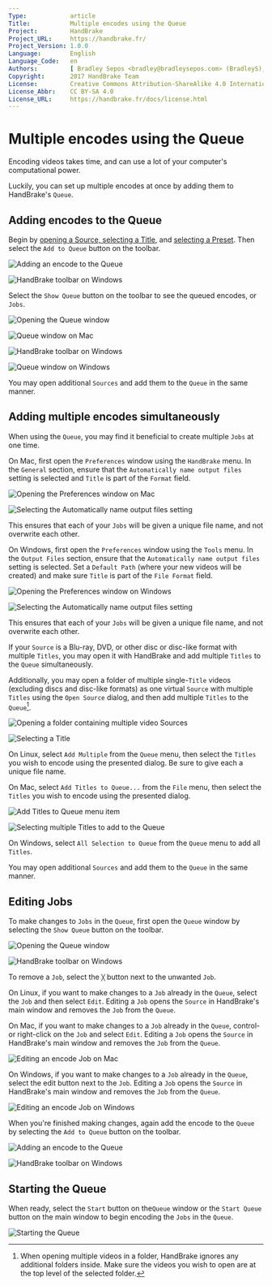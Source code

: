 ```yaml
---
Type:            article
Title:           Multiple encodes using the Queue
Project:         HandBrake
Project_URL:     https://handbrake.fr/
Project_Version: 1.0.0
Language:        English
Language_Code:   en
Authors:         [ Bradley Sepos <bradley@bradleysepos.com> (BradleyS), Scott (s55) ]
Copyright:       2017 HandBrake Team
License:         Creative Commons Attribution-ShareAlike 4.0 International
License_Abbr:    CC BY-SA 4.0
License_URL:     https://handbrake.fr/docs/license.html
---
```


Multiple encodes using the Queue
================================

Encoding videos takes time, and can use a lot of your computer's computational power.

Luckily, you can set up multiple encodes at once by adding them to HandBrake's `Queue`.

## Adding encodes to the Queue

Begin by [opening a Source, selecting a Title](../workflow/open-video-source.html), and [selecting a Preset](../workflow/select-preset.html). Then select the `Add to Queue` button on the toolbar.

<!-- .system-mac -->

![Adding an encode to the Queue](../../images/mac/add-to-queue-button-1.0.0.png "Select the Add to Queue button on the toolbar to add your encode to the queue.")

<!-- /.system-mac -->
<!-- .system-win -->

![HandBrake toolbar on Windows](../../images/windows/toolbar-1.0.0.png "Select the Add to Queue button on the toolbar to add your encode to the queue.")

<!-- /.system-win -->

Select the `Show Queue` button on the toolbar to see the queued encodes, or `Jobs`.

<!-- .system-mac -->

![Opening the Queue window](../../images/mac/queue-button-1.0.0.png "Select the Show Queue button on the toolbar to open the Queue window.")

![Queue window on Mac](../../images/mac/queue-1.0.0.png "The Queue window lists pending Jobs.")

<!-- /.system-mac -->
<!-- .system-win -->

![HandBrake toolbar on Windows](../../images/windows/toolbar-1.0.0.png "Select the Show Queue button on the toolbar to open the Queue window.")

![Queue window on Windows](../../images/windows/queue-1.0.0.png "The Queue window lists pending Jobs.")

<!-- /.system-win -->

You may open additional `Sources` and add them to the `Queue` in the same manner.

## Adding multiple encodes simultaneously

When using the `Queue`, you may find it beneficial to create multiple `Jobs` at one time.

<!-- .system-mac -->

On Mac, first open the `Preferences` window using the `HandBrake` menu. In the `General` section, ensure that the `Automatically name output files` setting is selected and `Title` is part of the `Format` field.

![Opening the Preferences window on Mac](../../images/mac/preferences-menu-1.0.0.png "Open the Preferences window using the HandBrake menu.")

![Selecting the Automatically name output files setting](../../images/mac/preferences-auto-naming-1.0.0.png "Select Automatically name output files to ensure unique file names when adding multiple Titles to the Queue.")

This ensures that each of your `Jobs` will be given a unique file name, and not overwrite each other.

<!-- /.system-mac -->
<!-- .system-win -->

On Windows, first open the `Preferences` window using the `Tools` menu. In the `Output Files` section, ensure that the `Automatically name output files` setting is selected. Set a `Default Path` (where your new videos will be created) and make sure `Title` is part of the `File Format` field.

![Opening the Preferences window on Windows](../../images/windows/preferences-menu-1.0.0.png "Open the Preferences window using the Tools menu.")

![Selecting the Automatically name output files setting](../../images/windows/preferences-auto-naming-1.0.0.png "Set up Automatic File Naming to ensure unique file names when adding multiple Titles to the Queue.")

This ensures that each of your `Jobs` will be given a unique file name, and not overwrite each other.

<!-- /.system-win -->

If your `Source` is a Blu-ray, DVD, or other disc or disc-like format with multiple `Titles`, you may open it with HandBrake and add multiple `Titles` to the `Queue` simultaneously.

Additionally, you may open a folder of multiple single-`Title` videos (excluding discs and disc-like formats) as one virtual `Source` with multiple `Titles` using the `Open Source` dialog, and then add multiple `Titles` to the `Queue`[^batch-scan-subdirectories].

<!-- .system-mac -->

![Opening a folder containing multiple video Sources](../../images/mac/open-source-dialog-folder-1.0.0.png "The Open Source dialog allows you to select a folder containing multiple video files.")

![Selecting a Title](../../images/mac/title-selection-1.0.0.png "The Title control lets you select which video clip you want to use.")

<!-- /.system-mac -->
<!-- .system-lin -->

On Linux, select `Add Multiple` from the `Queue` menu, then select the `Titles` you wish to encode using the presented dialog. Be sure to give each a unique file name.

<!-- /.system-lin -->
<!-- .system-mac -->

On Mac, select `Add Titles to Queue...` from the `File` menu, then select the `Titles` you wish to encode using the presented dialog.

![Add Titles to Queue menu item](../../images/mac/add-titles-to-queue-menu-1.0.0.png "Select Add Titles to Queue... from the File menu to open a selection dialog.")

![Selecting multiple Titles to add to the Queue](../../images/mac/add-titles-to-queue-1.0.0.png "Select the Titles you wish to encode from the Add Titles to Queue dialog.")

<!-- /.system-mac -->
<!-- .system-win -->

On Windows, select `All Selection to Queue` from the `Queue` menu to add all `Titles`.

<!-- /.system-win -->

You may open additional `Sources` and add them to the `Queue` in the same manner.

## Editing Jobs

To make changes to `Jobs` in the `Queue`, first open the `Queue` window by selecting the `Show Queue` button on the toolbar.

<!-- .system-mac -->

![Opening the Queue window](../../images/mac/queue-button-1.0.0.png "Select the Show Queue button on the toolbar to open the Queue window.")

<!-- /.system-mac -->
<!-- .system-win -->

![HandBrake toolbar on Windows](../../images/windows/toolbar-1.0.0.png "Select the Show Queue button on the toolbar to open the Queue window.")

<!-- /.system-win -->

To remove a `Job`, select the `╳` button next to the unwanted `Job`.

<!-- .system-lin -->

On Linux, if you want to make changes to a `Job` already in the `Queue`, select the `Job` and then select `Edit`. Editing a `Job` opens the `Source` in HandBrake's main window and removes the `Job` from the `Queue`.

<!-- /.system-lin -->
<!-- .system-mac -->

On Mac, if you want to make changes to a `Job` already in the `Queue`, control- or right-click on the `Job` and select `Edit`. Editing a `Job` opens the `Source` in HandBrake's main window and removes the `Job` from the `Queue`.

![Editing an encode Job on Mac](../../images/mac/queue-edit-1.0.0.png "Control- or right-click the Job and select Edit to make changes.")

<!-- /.system-mac -->
<!-- .system-win -->

On Windows, if you want to make changes to a `Job` already in the `Queue`, select the edit button next to the `Job`. Editing a `Job` opens the `Source` in HandBrake's main window and removes the `Job` from the `Queue`.

![Editing an encode Job on Windows](../../images/windows/queue-1.0.0.png "Select the edit button, which looks like a sheet of paper, to make changes to a Job.")

<!-- /.system-win -->

When you're finished making changes, again add the encode to the `Queue` by selecting the `Add to Queue` button on the toolbar.

<!-- .system-mac -->

![Adding an encode to the Queue](../../images/mac/add-to-queue-button-1.0.0.png "Select the Add to Queue button on the toolbar to add your encode to the queue.")

<!-- /.system-mac -->
<!-- .system-win -->

![HandBrake toolbar on Windows](../../images/windows/toolbar-1.0.0.png "Select the Add to Queue button on the toolbar to add your encode to the queue.")

<!-- /.system-win -->

## Starting the Queue

When ready, select the `Start` button on the`Queue` window or the `Start Queue` button on the main window to begin encoding the `Jobs` in the `Queue`.

<!-- .system-mac -->

![Starting the Queue](../../images/mac/start-queue-button-1.0.0.png "The Start Queue button begins encoding the Jobs in the Queue.")

<!-- /.system-mac -->

[^batch-scan-subdirectories]: When opening multiple videos in a folder, HandBrake ignores any additional folders inside. Make sure the videos you wish to open are at the top level of the selected folder.
